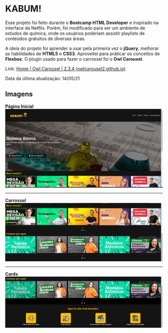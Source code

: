 # KABUM!

Esse projeto foi feito durante o **Bootcamp HTML Developer** e inspirado na interface da Netflix. Porém, foi modificado para ser um ambiente de estudos de química, onde os usuários poderiam assistir playlists de conteúdos gratuitos de diversas áreas.

A ideia do projeto foi aprender a usar pela primeira vez o **jQuery**, melhorar as habilidades de **HTML5** e **CSS3**.  Aproveitei para práticar os conceitos de **Flexbox**.  O plugin usado para fazer o carrossel foi o **Owl Carousel**.

Link: [Home | Owl Carousel | 2.3.4 (owlcarousel2.github.io)](https://owlcarousel2.github.io/OwlCarousel2/)

Data da última atualização: 14/05/21

## Imagens

**Página Inicial**
<img src="https://github.com/sarahsoaressilva/Kabum/blob/main/demostracao/page1.PNG"> 


---

**Carrossel**
<img src="https://github.com/sarahsoaressilva/Kabum/blob/main/demostracao/page%20carrosel.PNG"> 

---

**Cards**
<img src="https://github.com/sarahsoaressilva/Kabum/blob/main/demostracao/page%20cards.PNG"> 
